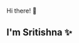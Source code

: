 Hi there! 👀

## I'm Sritishna ✨


<!---
sriitzzz/sriitzzz is a ✨ special ✨ repository because its `README.md` (this file) appears on your GitHub profile.
You can click the Preview link to take a look at your changes.
--->
